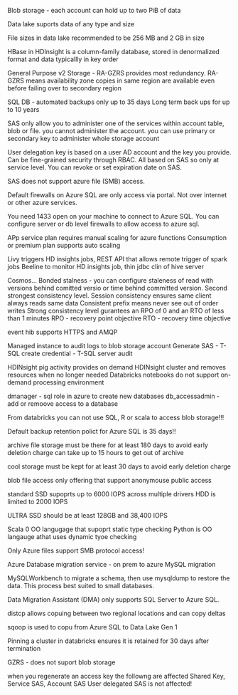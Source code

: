 Blob storage - each account can hold up to two PiB of data

Data lake suports data of any type and size

File sizes in data lake recommended to be 256 MB and 2 GB in size

HBase in HDInsight is a column-family database, stored in denormalized format
and data typicallly in key order

General Purpose v2 Storage - RA-GZRS provides most redundancy. RA-GZRS means 
availability zone copies in same region are available even before failing
over to secondary region

SQL DB - automated backups only up to 35 days
Long term back ups for up to 10 years

SAS only allow you to administer one of the services within account table, blob or file. 
you cannot administer the account.
you can use primary or secondary key to administer whole storage account

User delegation key is based on a user AD account and the key you provide. Can be fine-grained
security through RBAC. All based on SAS so only at service level. You can revoke
or set expiration date on SAS.

SAS does not support azure file (SMB) access.

Default firewalls on Azure SQL are only access via portal. Not over internet or 
other azure services. 

You need 1433 open on your machine to connect to Azure SQL. 
You can configure server or db level firewalls to allow access to azure sql.

APp service plan requires manual scaling for azure functions
Consumption or premium plan supports auto scaling

Livy triggers HD insights jobs, REST API that allows remote trigger of spark jobs
Beeline to monitor HD insights job, thin jdbc clin of hive server

Cosmos...
Bonded stalness - you can configure staleness of read with versions behind comitted versio
or time behind committed version. Second strongest consistency level.
Session consistency ensures same client always reads same data
Consistent prefix means never see out of order writes
Strong consistency level gurantees an RPO of 0 and an RTO of less than 1 minutes
RPO - recovery point objective
RTO - recovery time objective

event hib supports HTTPS and AMQP

Managed instance to audit logs to blob storage account
Generate SAS - T-SQL create credential - T-SQL server audit

HDINsight pig activity provides on demand HDINsight cluster and removes resources when no longer needed
Databricks notebooks do not support on-demand processing environment

dmanager - sql role in azure to create new databases
db_accessadmin - add or remoove access to a database

From databricks you can not use SQL, R or scala to access blob storage!!!

Default backup retention polict for Azure SQL is 35 days!!

archive file storage must be there for at least 180 days to avoid early deletion charge
can take up to 15 hours to get out of archive

cool storage must be kept for at least 30 days to avoid early deletion charge

blob file access only offering that support anonymouse public access

standard SSD supoprts up to 6000 IOPS across multiple drivers
HDD is limited to 2000 IOPS

ULTRA SSD should be at least 128GB and 38,400 IOPS

Scala 0 OO langugage that supoprt static type checking
Python is OO langauge athat uses dynamic tyoe checking

Only Azure files support SMB protocol access!


Azure Database migration service - on prem to azure MySQL migration

MySQLWorkbench to migrate a schema, then use mysqldump to restore the data.
This process best suited to small databases. 

Data Migration Assistant (DMA) only supports SQL Server to Azure SQL.

distcp allows copuing between two regional locations and can copy deltas

sqoop is used to copu from Azure SQL to Data Lake Gen 1

Pinning a cluster in databricks ensures it is retained for 30 days after termination

GZRS - does not suport blob storage

when you regenerate an access key the followng are affected
Shared Key, Service SAS, Account SAS
User delegated SAS is not affected!












